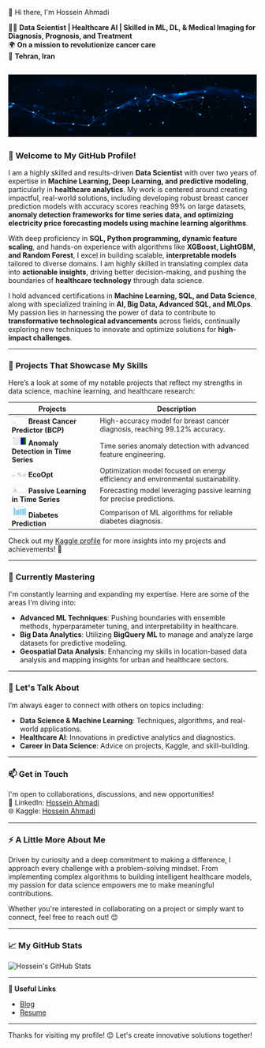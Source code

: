 👋 Hi there, I'm Hossein Ahmadi

👨‍💻 **Data Scientist | Healthcare AI | Skilled in ML, DL, & Medical Imaging for Diagnosis, Prognosis, and Treatment**  
🌍 **On a mission to revolutionize cancer care**  
🎯 **Tehran, Iran**



![Image](1723743719283.jpg)
---

### 🚀 **Welcome to My GitHub Profile!**

I am a highly skilled and results-driven **Data Scientist** with over two years of expertise in **Machine Learning, Deep Learning, and predictive modeling**, particularly in **healthcare analytics**. My work is centered around creating impactful, real-world solutions, including developing robust breast cancer prediction models with accuracy scores reaching 99% on large datasets, **anomaly detection frameworks for time series data, and optimizing electricity price forecasting models using machine learning algorithms**.

With deep proficiency in **SQL, Python programming, dynamic feature scaling**, and hands-on experience with algorithms like **XGBoost, LightGBM, and Random Forest**, I excel in building scalable, **interpretable models** tailored to diverse domains. I am highly skilled in translating complex data into **actionable insights**, driving better decision-making, and pushing the boundaries of **healthcare technology** through data science.

I hold advanced certifications in **Machine Learning, SQL, and Data Science**, along with specialized training in **AI, Big Data, Advanced SQL, and MLOps**. My passion lies in harnessing the power of data to contribute to **transformative technological advancements** across fields, continually exploring new techniques to innovate and optimize solutions for **high-impact challenges**.

---

### 🔭 **Projects That Showcase My Skills**

Here’s a look at some of my notable projects that reflect my strengths in data science, machine learning, and healthcare research:

| Projects | Description |
| ------- | ----------- |
| <img src="Robust Breast Cancer Predictor (BCP).png" width="30"> **Breast Cancer Predictor (BCP)** | High-accuracy model for breast cancer diagnosis, reaching 99.12% accuracy. |
| <img src="Anomaly detection in time series.png" width="30"> **Anomaly Detection in Time Series** | Time series anomaly detection with advanced feature engineering. |
| <img src="EcoOpt.png" width="30"> **EcoOpt** | Optimization model focused on energy efficiency and environmental sustainability. |
| <img src="Passive Learning.png" width="30"> **Passive Learning in Time Series** | Forecasting model leveraging passive learning for precise predictions. |
| <img src="Diabetes Prediction.png" width="30"> **Diabetes Prediction** | Comparison of ML algorithms for reliable diabetes diagnosis. |

Check out my [Kaggle profile](https://www.kaggle.com/ahmadihossein) for more insights into my projects and achievements! 🌟

---

### 🌱 **Currently Mastering**

I'm constantly learning and expanding my expertise. Here are some of the areas I'm diving into:

- **Advanced ML Techniques**: Pushing boundaries with ensemble methods, hyperparameter tuning, and interpretability in healthcare.
- **Big Data Analytics**: Utilizing **BigQuery ML** to manage and analyze large datasets for predictive modeling.
- **Geospatial Data Analysis**: Enhancing my skills in location-based data analysis and mapping insights for urban and healthcare sectors.

---

### 💬 **Let's Talk About**

I’m always eager to connect with others on topics including:

- **Data Science & Machine Learning**: Techniques, algorithms, and real-world applications.
- **Healthcare AI**: Innovations in predictive analytics and diagnostics.
- **Career in Data Science**: Advice on projects, Kaggle, and skill-building.

---

### 📫 **Get in Touch**

I'm open to collaborations, discussions, and new opportunities!  
💼 LinkedIn: [Hossein Ahmadi](https://www.linkedin.com/in/hossein-ahmadii/)  
🌐 Kaggle: [Hossein Ahmadi](https://www.kaggle.com/ahmadihossein)

---

### ⚡ **A Little More About Me**

Driven by curiosity and a deep commitment to making a difference, I approach every challenge with a problem-solving mindset. From implementing complex algorithms to building intelligent healthcare models, my passion for data science empowers me to make meaningful contributions.

Whether you're interested in collaborating on a project or simply want to connect, feel free to reach out! 😊

---

### 📈 **My GitHub Stats**

![Hossein's GitHub Stats](https://github-readme-stats.vercel.app/api?username=ahmadi-hossein&show_icons=true&theme=radical)

---

**🔗 Useful Links**  
- [Blog](https://www.linkedin.com/groups/8165318/)  
- [Resume](https://www.linkedin.com/in/hossein-ahmadii/overlay/1724718739553/single-media-viewer/?type=DOCUMENT&profileId=ACoAADDOWDkBIkpA23E6RdF2inMvboSY5jD2OKg)  

---

Thanks for visiting my profile! 😊 Let's create innovative solutions together!
